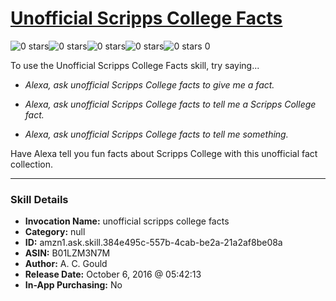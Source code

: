 # [Unofficial Scripps College Facts](http://alexa.amazon.com/#skills/amzn1.ask.skill.384e495c-557b-4cab-be2a-21a2af8be08a)
![0 stars](../../images/ic_star_border_black_18dp_1x.png)![0 stars](../../images/ic_star_border_black_18dp_1x.png)![0 stars](../../images/ic_star_border_black_18dp_1x.png)![0 stars](../../images/ic_star_border_black_18dp_1x.png)![0 stars](../../images/ic_star_border_black_18dp_1x.png) 0

To use the Unofficial Scripps College Facts skill, try saying...

* *Alexa, ask unofficial Scripps College facts to give me a fact.*

* *Alexa, ask unofficial Scripps College facts to tell me a Scripps College fact.*

* *Alexa, ask unofficial Scripps College facts to tell me something.*

Have Alexa tell you fun facts about Scripps College with this unofficial fact collection.

***

### Skill Details

* **Invocation Name:** unofficial scripps college facts
* **Category:** null
* **ID:** amzn1.ask.skill.384e495c-557b-4cab-be2a-21a2af8be08a
* **ASIN:** B01LZM3N7M
* **Author:** A. C. Gould
* **Release Date:** October 6, 2016 @ 05:42:13
* **In-App Purchasing:** No
